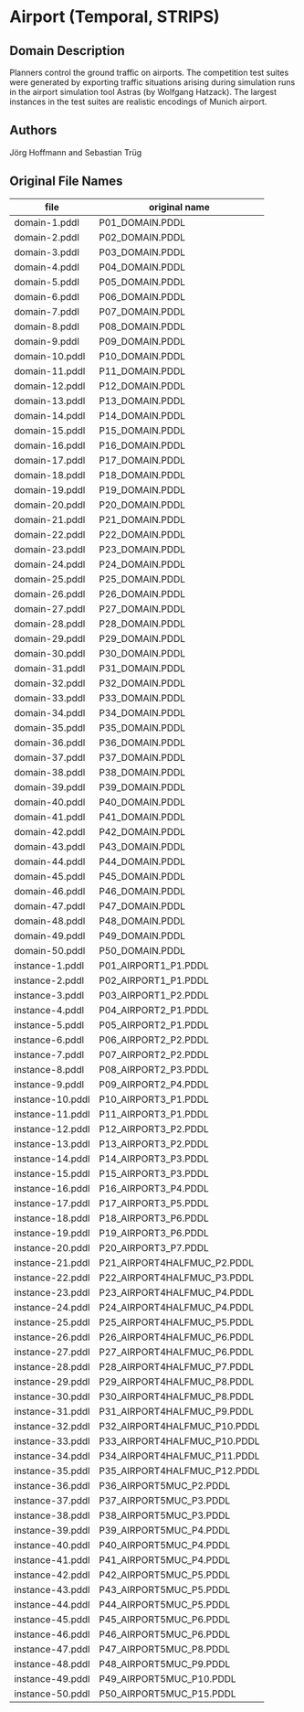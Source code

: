 # Airport (Temporal, STRIPS)

## Domain Description

Planners control the ground traffic on airports.
The competition test suites were generated by exporting traffic situations arising during simulation runs in the airport simulation tool Astras (by Wolfgang Hatzack).
The largest instances in the test suites are realistic encodings of Munich airport.

## Authors

Jörg Hoffmann and Sebastian Trüg

## Original File Names

| file             | original name                |
|------------------|------------------------------|
| domain-1.pddl    | P01_DOMAIN.PDDL              |
| domain-2.pddl    | P02_DOMAIN.PDDL              |
| domain-3.pddl    | P03_DOMAIN.PDDL              |
| domain-4.pddl    | P04_DOMAIN.PDDL              |
| domain-5.pddl    | P05_DOMAIN.PDDL              |
| domain-6.pddl    | P06_DOMAIN.PDDL              |
| domain-7.pddl    | P07_DOMAIN.PDDL              |
| domain-8.pddl    | P08_DOMAIN.PDDL              |
| domain-9.pddl    | P09_DOMAIN.PDDL              |
| domain-10.pddl   | P10_DOMAIN.PDDL              |
| domain-11.pddl   | P11_DOMAIN.PDDL              |
| domain-12.pddl   | P12_DOMAIN.PDDL              |
| domain-13.pddl   | P13_DOMAIN.PDDL              |
| domain-14.pddl   | P14_DOMAIN.PDDL              |
| domain-15.pddl   | P15_DOMAIN.PDDL              |
| domain-16.pddl   | P16_DOMAIN.PDDL              |
| domain-17.pddl   | P17_DOMAIN.PDDL              |
| domain-18.pddl   | P18_DOMAIN.PDDL              |
| domain-19.pddl   | P19_DOMAIN.PDDL              |
| domain-20.pddl   | P20_DOMAIN.PDDL              |
| domain-21.pddl   | P21_DOMAIN.PDDL              |
| domain-22.pddl   | P22_DOMAIN.PDDL              |
| domain-23.pddl   | P23_DOMAIN.PDDL              |
| domain-24.pddl   | P24_DOMAIN.PDDL              |
| domain-25.pddl   | P25_DOMAIN.PDDL              |
| domain-26.pddl   | P26_DOMAIN.PDDL              |
| domain-27.pddl   | P27_DOMAIN.PDDL              |
| domain-28.pddl   | P28_DOMAIN.PDDL              |
| domain-29.pddl   | P29_DOMAIN.PDDL              |
| domain-30.pddl   | P30_DOMAIN.PDDL              |
| domain-31.pddl   | P31_DOMAIN.PDDL              |
| domain-32.pddl   | P32_DOMAIN.PDDL              |
| domain-33.pddl   | P33_DOMAIN.PDDL              |
| domain-34.pddl   | P34_DOMAIN.PDDL              |
| domain-35.pddl   | P35_DOMAIN.PDDL              |
| domain-36.pddl   | P36_DOMAIN.PDDL              |
| domain-37.pddl   | P37_DOMAIN.PDDL              |
| domain-38.pddl   | P38_DOMAIN.PDDL              |
| domain-39.pddl   | P39_DOMAIN.PDDL              |
| domain-40.pddl   | P40_DOMAIN.PDDL              |
| domain-41.pddl   | P41_DOMAIN.PDDL              |
| domain-42.pddl   | P42_DOMAIN.PDDL              |
| domain-43.pddl   | P43_DOMAIN.PDDL              |
| domain-44.pddl   | P44_DOMAIN.PDDL              |
| domain-45.pddl   | P45_DOMAIN.PDDL              |
| domain-46.pddl   | P46_DOMAIN.PDDL              |
| domain-47.pddl   | P47_DOMAIN.PDDL              |
| domain-48.pddl   | P48_DOMAIN.PDDL              |
| domain-49.pddl   | P49_DOMAIN.PDDL              |
| domain-50.pddl   | P50_DOMAIN.PDDL              |
| instance-1.pddl  | P01_AIRPORT1_P1.PDDL         |
| instance-2.pddl  | P02_AIRPORT1_P1.PDDL         |
| instance-3.pddl  | P03_AIRPORT1_P2.PDDL         |
| instance-4.pddl  | P04_AIRPORT2_P1.PDDL         |
| instance-5.pddl  | P05_AIRPORT2_P1.PDDL         |
| instance-6.pddl  | P06_AIRPORT2_P2.PDDL         |
| instance-7.pddl  | P07_AIRPORT2_P2.PDDL         |
| instance-8.pddl  | P08_AIRPORT2_P3.PDDL         |
| instance-9.pddl  | P09_AIRPORT2_P4.PDDL         |
| instance-10.pddl | P10_AIRPORT3_P1.PDDL         |
| instance-11.pddl | P11_AIRPORT3_P1.PDDL         |
| instance-12.pddl | P12_AIRPORT3_P2.PDDL         |
| instance-13.pddl | P13_AIRPORT3_P2.PDDL         |
| instance-14.pddl | P14_AIRPORT3_P3.PDDL         |
| instance-15.pddl | P15_AIRPORT3_P3.PDDL         |
| instance-16.pddl | P16_AIRPORT3_P4.PDDL         |
| instance-17.pddl | P17_AIRPORT3_P5.PDDL         |
| instance-18.pddl | P18_AIRPORT3_P6.PDDL         |
| instance-19.pddl | P19_AIRPORT3_P6.PDDL         |
| instance-20.pddl | P20_AIRPORT3_P7.PDDL         |
| instance-21.pddl | P21_AIRPORT4HALFMUC_P2.PDDL  |
| instance-22.pddl | P22_AIRPORT4HALFMUC_P3.PDDL  |
| instance-23.pddl | P23_AIRPORT4HALFMUC_P4.PDDL  |
| instance-24.pddl | P24_AIRPORT4HALFMUC_P4.PDDL  |
| instance-25.pddl | P25_AIRPORT4HALFMUC_P5.PDDL  |
| instance-26.pddl | P26_AIRPORT4HALFMUC_P6.PDDL  |
| instance-27.pddl | P27_AIRPORT4HALFMUC_P6.PDDL  |
| instance-28.pddl | P28_AIRPORT4HALFMUC_P7.PDDL  |
| instance-29.pddl | P29_AIRPORT4HALFMUC_P8.PDDL  |
| instance-30.pddl | P30_AIRPORT4HALFMUC_P8.PDDL  |
| instance-31.pddl | P31_AIRPORT4HALFMUC_P9.PDDL  |
| instance-32.pddl | P32_AIRPORT4HALFMUC_P10.PDDL |
| instance-33.pddl | P33_AIRPORT4HALFMUC_P10.PDDL |
| instance-34.pddl | P34_AIRPORT4HALFMUC_P11.PDDL |
| instance-35.pddl | P35_AIRPORT4HALFMUC_P12.PDDL |
| instance-36.pddl | P36_AIRPORT5MUC_P2.PDDL      |
| instance-37.pddl | P37_AIRPORT5MUC_P3.PDDL      |
| instance-38.pddl | P38_AIRPORT5MUC_P3.PDDL      |
| instance-39.pddl | P39_AIRPORT5MUC_P4.PDDL      |
| instance-40.pddl | P40_AIRPORT5MUC_P4.PDDL      |
| instance-41.pddl | P41_AIRPORT5MUC_P4.PDDL      |
| instance-42.pddl | P42_AIRPORT5MUC_P5.PDDL      |
| instance-43.pddl | P43_AIRPORT5MUC_P5.PDDL      |
| instance-44.pddl | P44_AIRPORT5MUC_P5.PDDL      |
| instance-45.pddl | P45_AIRPORT5MUC_P6.PDDL      |
| instance-46.pddl | P46_AIRPORT5MUC_P6.PDDL      |
| instance-47.pddl | P47_AIRPORT5MUC_P8.PDDL      |
| instance-48.pddl | P48_AIRPORT5MUC_P9.PDDL      |
| instance-49.pddl | P49_AIRPORT5MUC_P10.PDDL     |
| instance-50.pddl | P50_AIRPORT5MUC_P15.PDDL     |
